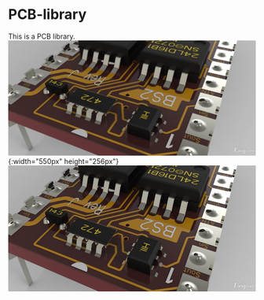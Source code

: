 # PCB-library
This is a PCB library.
![PCB](img/PCB.jpg "PCB"){:width="550px" height="256px"}
<img src="img/PCB.jpg" width="550" height="256">
      
